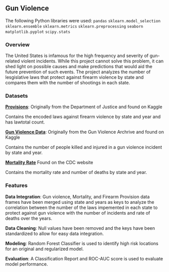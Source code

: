 ## Gun Violence

The following Python libraries were used:
`pandas`
`sklearn.model_selection`
`sklearn.ensemble`
`sklearn.metrics`
`sklearn.preprocessing`
`seaborn`
`matplotlib.pyplot`
`scipy.stats`
### Overview
The United States is infamous for the high frequency and severity of gun-related violent incidents. While this project cannot solve this problem, it can shed light on possible causes and make predictions that would aid the future prevention of such events. The project analyzes the number of lesgislative laws that protect against firearm violence by state and compares them with the number of shootings in each state. 

### Datasets
**<a href="https://www.kaggle.com/datasets/jboysen/state-firearms">Provisions</a>**: Originally from the Department of Justice and found on Kaggle

Contains the encoded laws against firearm violence by state and year and has lawtotal count.

**<a href="https://www.kaggle.com/datasets/jameslko/gun-violence-data">Gun Violence Data</a>**: Originally from the Gun Violence Archrive and found on Kaggle

Contains the number of people killed and injured in a gun violence incident by state and year.

**<a href="https://www.cdc.gov/nchs/pressroom/sosmap/firearm_mortality/firearm.htm">Mortality Rate</a>** Found on the CDC website

Contains the mortality rate and number of deaths by state and year.

### Features
**Data Integration**: Gun violence, Mortality, and Firearm Provision data frames have been merged using state and years as keys to analyze the correlation between the number of the laws impemented in each state to protect against gun violence with the number of incidents and rate of deaths over the years. 

**Data Cleaning**: Null values have been removed and the keys have been standardized to allow for easy data integration.

**Modeling**: Random Forest Classifier is used to identify high risk locations for an original and regularized model.

**Evaluation**: A Classification Report and ROC-AUC score is used to evaluate model performance.
